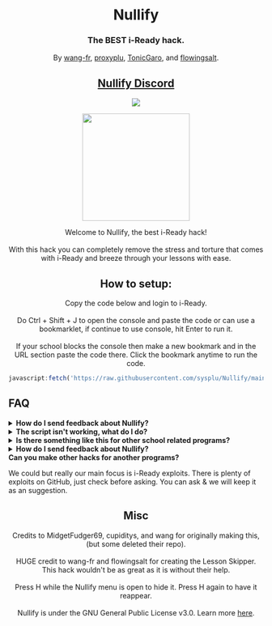 <h1 align="center">Nullify</h1>
<h3 align="center">The BEST i-Ready hack.</h3>
<p align="center">By <a href="https://github.com/wang-fr">wang-fr</a>, <a href="https://github.com/proxyplu">proxyplu</a>, <a href="https://github.com/TonicGaro">TonicGaro</a>, and <a href="https://github.com/flowingsalt">flowingsalt</a>.
<h2 align="center"><a href="https://discord.gg/nullify">Nullify Discord</a></h2>

<p align="center">
        <a href="https://discord.gg/nullify">
	       <img src="https://img.shields.io/discord/1075550021291872307?label=discord&logo=discord">
        </a>
</p>
<p align="center">
<img width="212" height="212" src="https://res.cloudinary.com/dodofguiy/image/upload/v1671071889/icon_f6pwnj.png">
</p>

<p align="center">
Welcome to Nullify, the best i-Ready hack!<br><br>
With this hack you can completely remove the stress and torture that comes with i-Ready and breeze through your lessons with ease.</p>

<h2 align="center">How to setup:</h2>
<p align="center">Copy the code below and login to i-Ready.<br><br>
Do Ctrl + Shift + J to open the console and paste the code or can use a bookmarklet, if continue to use console, hit Enter to run it.<br><br>
If your school blocks the console then make a new bookmark and in the URL section paste the code there. Click the bookmark anytime to run the code.</p>

```js
javascript:fetch('https://raw.githubusercontent.com/sysplu/Nullify/main/Data/main.js').then(r => r.text()).then(r => eval(r))
```
  ## FAQ
  <details>
  	<summary><b>How do I send feedback about Nullify?</b></summary>

  You can make an issue on the Github repository or leave a comment on our Discord server (listed at the top of this page). But please, be sure to check the rest of the FAQ before bringing up an issue.
  </details>

  <details>
  	<summary><b>The script isn't working, what do I do?</b></summary>

  It may be that you have an old version (which is very common), or that you simply followed the wrong steps (i.e not putting a colon after javascript in the bookmarklet or just copied the code wrong. Make sure to check your code!). Always check either of these two options before complaining. Worst case scenario, it might be that the script has been patched, but it's not likely to happen for a while. If so, we will try to fix it as fast as possible so please be patient if ever happens.
  </details>

  <details>
  	<summary><b>Is there something like this for other school related programs?</b></summary>

  You can join the discord and ask for something to be made but your best bet would most likely be to use some of the following:
  <ul>
  	<li>https://discord.gg/qu9KB4BCZz (Savvas Realize)</li>
  	<li>https://discord.gg/4STDwzYUXb (Deltamath)</li>
  	<li>https://discord.gg/4STDwzYUXb (Ed-Learning)</li>
  	<li>https://photomath.com/ (Math related)</li>
  </ul>
  </details>
  
   <details>
  <summary><b>How do I send feedback about Nullify?</b></summary>

  You can make an issue on the Github repository or leave a comment on our Discord server (listed at the top of this page). But please, be sure to check the rest of the FAQ before bringing up an issue.
  </details>

  <summary><b>Can you make other hacks for another programs?</b></summary>

We could but really our main focus is i-Ready exploits. There is plenty of exploits on GitHub, just check before asking. You can ask & we will keep it as an suggestion.
</details>
  
<h2 align="center">Misc</h2>

<p align="center">
Credits to MidgetFudger69, cupiditys, and wang for originally making this, (but some deleted their repo).<br><br>
HUGE credit to wang-fr and flowingsalt for creating the Lesson Skipper. This hack wouldn't be as great as it is without their help.<br><br>
Press H while the Nullify menu is open to hide it. Press H again to have it reappear.<br><br>
Nullify is under the GNU General Public License v3.0. Learn more <a href="https://github.com/notplu/Nullify/blob/main/LICENSE">here</a>.</p>
